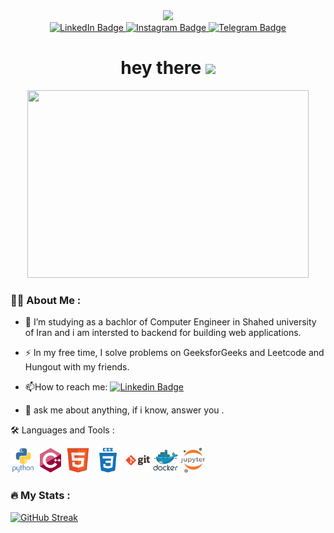 

<!--
**MahdiAbbasi7/MahdiAbbasi7** is a ✨ _special_ ✨ repository because its `README.md` (this file) appears on your GitHub profile.

Here are some ideas to get you started:

- 🔭 I’m currently working on ...
- 🌱 I’m currently learning ...
- 👯 I’m looking to collaborate on ...
- 🤔 I’m looking for help with ...
- 💬 Ask me about ...
- 📫 How to reach me: ...
- 😄 Pronouns: ...
- ⚡ Fun fact: ...
-->

<div id="header" align="center">
  <img src="https://media.giphy.com/media/GRVM7bxdn7yEFWTN6i/giphy.gif" width="300"/>
</div>
<div id="badges" align="center">
  <a href="https://www.linkedin.com/in/mahdi-abbasi-a25212201/">
  <img src="https://img.shields.io/badge/LinkedIn-blue?style=for-the-badge&logo=linkedin&logoColor=white" alt="LinkedIn Badge"/>
  </a>
  <a href="https://www.instagram.com/themahdi.7">
  <img src="https://img.shields.io/badge/Instagram-red?style=for-the-badge&logo=instagram&logoColor=white" alt="Instagram Badge"/>
  </a>  
  <a href="https://t.me/@mhdiabasi2">
  <img src="https://img.shields.io/badge/Telegram-blue?style=for-the-badge&logo=telegram&logoColor=white" alt="Telegram Badge"/>
  </a>

</div>
<h1 align="center">
  hey there
  <img src="https://media.giphy.com/media/hvRJCLFzcasrR4ia7z/giphy.gif" width="30px"/>
</h1>

<div align="center">
  <img src="https://media.giphy.com/media/VTtANKl0beDFQRLDTh/giphy.gif" width="450" height="300">
</div>

### :man_technologist: About Me :
- :telescope: I’m studying as a bachlor of Computer Engineer in Shahed university of Iran and i am intersted to backend for building web applications.

- :zap: In my free time, I solve problems on GeeksforGeeks and Leetcode and Hungout with my friends.

- :mailbox:How to reach me: [![Linkedin Badge](https://img.shields.io/badge/-Mahdi-blue?style=flat&logo=Linkedin&logoColor=white)](https://www.linkedin.com/in/mahdi-abbasi-a25212201)
  
- :wolf: ask me about anything, if i know, answer you .

:hammer_and_wrench: Languages and Tools :
<div>
 <img src="https://github.com/devicons/devicon/blob/master/icons/python/python-original-wordmark.svg" title="PYTHON" **alt="PYTHON" width="40" height="40"/>
 <img src="https://github.com/devicons/devicon/blob/master/icons/cplusplus/cplusplus-original.svg" title="C++" **alt="C++" width="40" height="40"/>  
 <img src="https://github.com/devicons/devicon/blob/master/icons/html5/html5-original.svg" title="HTML5" alt="HTML" width="40" height="40"/>&nbsp;
 <img src="https://github.com/devicons/devicon/blob/master/icons/css3/css3-plain-wordmark.svg"  title="CSS3" alt="CSS" width="40" height="40"/>&nbsp;
 <img src="https://github.com/devicons/devicon/blob/master/icons/git/git-original-wordmark.svg" title="Git" **alt="Git" width="40" height="40"/>
 <img src="https://github.com/devicons/devicon/blob/master/icons/docker/docker-original-wordmark.svg" title="Docker" **alt="Docker" width="40" height="40"/>
 <img src="https://github.com/devicons/devicon/blob/master/icons/jupyter/jupyter-original-wordmark.svg" title="Jupyter" **alt="Jupyter" width="40" height="40"/>  
</div>



### :fire: My Stats :

[![GitHub Streak](http://github-readme-streak-stats.herokuapp.com?user=Mahdi&theme=cobalt&hide_border=true&date_format=j%20M%5B%20Y%5D)](https://git.io/streak-stats)

